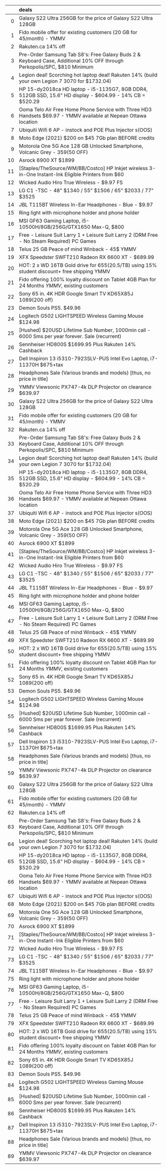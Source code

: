 |    | deals                                                                                                                   |
|---:|:------------------------------------------------------------------------------------------------------------------------|
|  0 | Galaxy S22 Ultra 256GB for the price of Galaxy S22 Ultra 128GB                                                          |
|  1 | Fido mobile offer for existing customers (20 GB for 45/month) - YMMV                                                    |
|  2 | Rakuten.ca 14% off                                                                                                      |
|  3 | Pre-Order Samsung Tab S8's: Free Galaxy Buds 2 & Keyboard Case, Additional 10% OFF through Perkopolis/SPC, $810 Minimum |
|  4 | Legion deal! Scorching hot laptop deal! Rakuten 14% (build your own Legion 7 3070 for $1732.04)                         |
|  5 | HP 15-dy2018ca HD laptop - i5-1135G7, 8GB DDR4, 512GB SSD, 15.6" HD display - $604.99 - 14% CB = $520.29                |
|  6 | Ooma Telo Air Free Home Phone Service with Three HD3 Handsets $69.97 - YMMV available at Nepean Ottawa location         |
|  7 | Ubiquiti Wifi 6 AP - instock and POE Plus Injector s(OOS)                                                               |
|  8 | Moto Edge (2021) $200 on $45 7Gb plan BEFORE credits                                                                    |
|  9 | Motorola One 5G Ace 128 GB Unlocked Smartphone, Volcanic Grey - $359 ($50 OFF)                                          |
| 10 | Asrock 6900 XT $1899                                                                                                    |
| 11 | [Staples/TheSource/WM/BB/Costco] HP Inkjet wireless 3-in-One Instant-Ink Eligible Printers from $60                     |
| 12 | Wicked Audio Hiro True Wireless - $9.97 FS                                                                              |
| 13 | LG C1 -TSC - 48" $1340 / 55" $1506 / 65" $2033 / 77" $3525                                                              |
| 14 | JBL T115BT Wireless In-Ear Headphones - Blue - $9.97                                                                    |
| 15 | Ring light with microphone holder and phone holder                                                                      |
| 16 | MSI GF63 Gaming Laptop, i5-10500H/8GB/256G/GTX1650 Max-Q, $800                                                          |
| 17 | Free - Leisure Suit Larry 1 + Leisure Suit Larry 2 (DRM Free - No Steam Required) PC Games                              |
| 18 | Telus 25 GB Peace of mind Winback - 45$ YMMV                                                                            |
| 19 | XFX Speedster SWFT210 Radeon RX 6600 XT - $689.99                                                                       |
| 20 | HOT: 2 x WD 16TB Gold drive for $655 ($20.5/TB) using 15% student discount+ free shipping YMMV                          |
| 21 | Fido offering 100% loyalty discount on Tablet 4GB Plan for 24 Months *YMMV*, existing customers                         |
| 22 | Sony 65 in. 4K HDR Google Smart TV KD65X85J $1089 ($200 off)                                                            |
| 23 | Demon Souls PS5. $49.96                                                                                                 |
| 24 | Logitech G502 LIGHTSPEED Wireless Gaming Mouse $124.98                                                                  |
| 25 | [Hushed] $20USD Lifetime Sub Number, 1000min call - 6000 Sms per year forever. Sale (recurrent)                         |
| 26 | Sennheiser HD800S $1699.95 Plus Rakuten 14% Cashback                                                                    |
| 27 | Dell Inspiron 13 i5310-7923SLV-PUS Intel Evo Laptop, i7-11370H $675+tax                                                 |
| 28 | Headphones Sale (Various brands and models) [thus, no price in title]                                                   |
| 29 | YMMV Viewsonic PX747-4k DLP Projector on clearance $639.97                                                              |
| 30 | Galaxy S22 Ultra 256GB for the price of Galaxy S22 Ultra 128GB                                                          |
| 31 | Fido mobile offer for existing customers (20 GB for 45/month) - YMMV                                                    |
| 32 | Rakuten.ca 14% off                                                                                                      |
| 33 | Pre-Order Samsung Tab S8's: Free Galaxy Buds 2 & Keyboard Case, Additional 10% OFF through Perkopolis/SPC, $810 Minimum |
| 34 | Legion deal! Scorching hot laptop deal! Rakuten 14% (build your own Legion 7 3070 for $1732.04)                         |
| 35 | HP 15-dy2018ca HD laptop - i5-1135G7, 8GB DDR4, 512GB SSD, 15.6" HD display - $604.99 - 14% CB = $520.29                |
| 36 | Ooma Telo Air Free Home Phone Service with Three HD3 Handsets $69.97 - YMMV available at Nepean Ottawa location         |
| 37 | Ubiquiti Wifi 6 AP - instock and POE Plus Injector s(OOS)                                                               |
| 38 | Moto Edge (2021) $200 on $45 7Gb plan BEFORE credits                                                                    |
| 39 | Motorola One 5G Ace 128 GB Unlocked Smartphone, Volcanic Grey - $359 ($50 OFF)                                          |
| 40 | Asrock 6900 XT $1899                                                                                                    |
| 41 | [Staples/TheSource/WM/BB/Costco] HP Inkjet wireless 3-in-One Instant-Ink Eligible Printers from $60                     |
| 42 | Wicked Audio Hiro True Wireless - $9.97 FS                                                                              |
| 43 | LG C1 -TSC - 48" $1340 / 55" $1506 / 65" $2033 / 77" $3525                                                              |
| 44 | JBL T115BT Wireless In-Ear Headphones - Blue - $9.97                                                                    |
| 45 | Ring light with microphone holder and phone holder                                                                      |
| 46 | MSI GF63 Gaming Laptop, i5-10500H/8GB/256G/GTX1650 Max-Q, $800                                                          |
| 47 | Free - Leisure Suit Larry 1 + Leisure Suit Larry 2 (DRM Free - No Steam Required) PC Games                              |
| 48 | Telus 25 GB Peace of mind Winback - 45$ YMMV                                                                            |
| 49 | XFX Speedster SWFT210 Radeon RX 6600 XT - $689.99                                                                       |
| 50 | HOT: 2 x WD 16TB Gold drive for $655 ($20.5/TB) using 15% student discount+ free shipping YMMV                          |
| 51 | Fido offering 100% loyalty discount on Tablet 4GB Plan for 24 Months *YMMV*, existing customers                         |
| 52 | Sony 65 in. 4K HDR Google Smart TV KD65X85J $1089 ($200 off)                                                            |
| 53 | Demon Souls PS5. $49.96                                                                                                 |
| 54 | Logitech G502 LIGHTSPEED Wireless Gaming Mouse $124.98                                                                  |
| 55 | [Hushed] $20USD Lifetime Sub Number, 1000min call - 6000 Sms per year forever. Sale (recurrent)                         |
| 56 | Sennheiser HD800S $1699.95 Plus Rakuten 14% Cashback                                                                    |
| 57 | Dell Inspiron 13 i5310-7923SLV-PUS Intel Evo Laptop, i7-11370H $675+tax                                                 |
| 58 | Headphones Sale (Various brands and models) [thus, no price in title]                                                   |
| 59 | YMMV Viewsonic PX747-4k DLP Projector on clearance $639.97                                                              |
| 60 | Galaxy S22 Ultra 256GB for the price of Galaxy S22 Ultra 128GB                                                          |
| 61 | Fido mobile offer for existing customers (20 GB for 45/month) - YMMV                                                    |
| 62 | Rakuten.ca 14% off                                                                                                      |
| 63 | Pre-Order Samsung Tab S8's: Free Galaxy Buds 2 & Keyboard Case, Additional 10% OFF through Perkopolis/SPC, $810 Minimum |
| 64 | Legion deal! Scorching hot laptop deal! Rakuten 14% (build your own Legion 7 3070 for $1732.04)                         |
| 65 | HP 15-dy2018ca HD laptop - i5-1135G7, 8GB DDR4, 512GB SSD, 15.6" HD display - $604.99 - 14% CB = $520.29                |
| 66 | Ooma Telo Air Free Home Phone Service with Three HD3 Handsets $69.97 - YMMV available at Nepean Ottawa location         |
| 67 | Ubiquiti Wifi 6 AP - instock and POE Plus Injector s(OOS)                                                               |
| 68 | Moto Edge (2021) $200 on $45 7Gb plan BEFORE credits                                                                    |
| 69 | Motorola One 5G Ace 128 GB Unlocked Smartphone, Volcanic Grey - $359 ($50 OFF)                                          |
| 70 | Asrock 6900 XT $1899                                                                                                    |
| 71 | [Staples/TheSource/WM/BB/Costco] HP Inkjet wireless 3-in-One Instant-Ink Eligible Printers from $60                     |
| 72 | Wicked Audio Hiro True Wireless - $9.97 FS                                                                              |
| 73 | LG C1 -TSC - 48" $1340 / 55" $1506 / 65" $2033 / 77" $3525                                                              |
| 74 | JBL T115BT Wireless In-Ear Headphones - Blue - $9.97                                                                    |
| 75 | Ring light with microphone holder and phone holder                                                                      |
| 76 | MSI GF63 Gaming Laptop, i5-10500H/8GB/256G/GTX1650 Max-Q, $800                                                          |
| 77 | Free - Leisure Suit Larry 1 + Leisure Suit Larry 2 (DRM Free - No Steam Required) PC Games                              |
| 78 | Telus 25 GB Peace of mind Winback - 45$ YMMV                                                                            |
| 79 | XFX Speedster SWFT210 Radeon RX 6600 XT - $689.99                                                                       |
| 80 | HOT: 2 x WD 16TB Gold drive for $655 ($20.5/TB) using 15% student discount+ free shipping YMMV                          |
| 81 | Fido offering 100% loyalty discount on Tablet 4GB Plan for 24 Months *YMMV*, existing customers                         |
| 82 | Sony 65 in. 4K HDR Google Smart TV KD65X85J $1089 ($200 off)                                                            |
| 83 | Demon Souls PS5. $49.96                                                                                                 |
| 84 | Logitech G502 LIGHTSPEED Wireless Gaming Mouse $124.98                                                                  |
| 85 | [Hushed] $20USD Lifetime Sub Number, 1000min call - 6000 Sms per year forever. Sale (recurrent)                         |
| 86 | Sennheiser HD800S $1699.95 Plus Rakuten 14% Cashback                                                                    |
| 87 | Dell Inspiron 13 i5310-7923SLV-PUS Intel Evo Laptop, i7-11370H $675+tax                                                 |
| 88 | Headphones Sale (Various brands and models) [thus, no price in title]                                                   |
| 89 | YMMV Viewsonic PX747-4k DLP Projector on clearance $639.97                                                              |